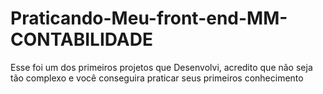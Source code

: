 # Praticando-Meu-front-end-MM-CONTABILIDADE
Esse foi um dos primeiros projetos que Desenvolvi, acredito que não seja tão complexo e você conseguira praticar seus primeiros conhecimento
